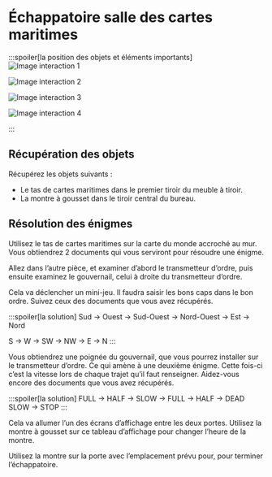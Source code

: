 # Échappatoire salle des cartes maritimes

:::spoiler[la position des objets et éléments importants]
![Image interaction 1](/assets/jeu/999/guide/echappatoires/salle_des_cartes_maritimes/interaction_1.webp)

![Image interaction 2](/assets/jeu/999/guide/echappatoires/salle_des_cartes_maritimes/interaction_2.webp)

![Image interaction 3](/assets/jeu/999/guide/echappatoires/salle_des_cartes_maritimes/interaction_3.webp)

![Image interaction 4](/assets/jeu/999/guide/echappatoires/salle_des_cartes_maritimes/interaction_4.webp)

:::

## Récupération des objets

Récupérez les objets suivants :
- Le tas de cartes maritimes dans le premier tiroir du meuble à tiroir.
- La montre à gousset dans le tiroir central du bureau.

## Résolution des énigmes

Utilisez le tas de cartes maritimes sur la carte du monde accroché au mur. Vous obtiendrez 2 documents qui vous serviront pour résoudre une énigme.

Allez dans l’autre pièce, et examiner d’abord le transmetteur d’ordre, puis ensuite examinez le gouvernail, celui à droite du transmetteur d’ordre.

Cela va déclencher un mini-jeu. Il faudra saisir les bons caps dans le bon ordre. Suivez ceux des documents que vous avez récupérés.

:::spoiler[la solution]
Sud → Ouest → Sud-Ouest → Nord-Ouest → Est → Nord

S → W → SW → NW → E → N
:::

Vous obtiendrez une poignée du gouvernail, que vous pourrez installer sur le transmetteur d’ordre. Ce qui amène à une deuxième énigme. Cette fois-ci c’est la vitesse lors de chaque trajet qu’il faut renseigner. Aidez-vous encore des documents que vous avez récupérés.

:::spoiler[la solution]
FULL → HALF → SLOW → FULL → HALF → DEAD SLOW → STOP
:::

Cela va allumer l’un des écrans d’affichage entre les deux portes. Utilisez la montre à gousset sur ce tableau d’affichage pour changer l’heure de la montre.

Utilisez la montre sur la porte avec l’emplacement prévu pour, pour terminer l’échappatoire.